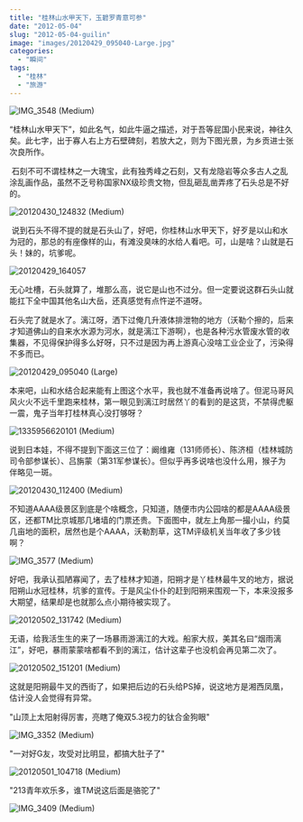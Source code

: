 ```yaml
---
title: "桂林山水甲天下，玉碧罗青意可参"
date: "2012-05-04"
slug: "2012-05-04-guilin"
image: "images/20120429_095040-Large.jpg"
categories: 
  - "瞬间"
tags: 
  - "桂林"
  - "旅游"
---
```


![](images/IMG_3548-Medium.jpg "IMG_3548 (Medium)")

“桂林山水甲天下”，如此名气，如此牛逼之描述，对于吾等屁国小民来说，神往久矣。此七字，出于寡人右上方石壁碑刻，若放大之，则为下图光景，为乡贡进士张次良所作。

 石刻不可不谓桂林之一大瑰宝，此有独秀峰之石刻，又有龙隐岩等众多古人之乱涂乱画作品，虽然不乏号称国家NX级珍贵文物，但乱砸乱凿弄疼了石头总是不好的。

![](images/20120430_124832-Medium.jpg "20120430_124832 (Medium)")

 说到石头不得不提的就是石头山了，好吧，你桂林山水甲天下，好歹是以山和水为冠的，那总的有座像样的山，有滩没臭味的水给人看吧。可，山是啥？山就是石头！妹的，坑爹呢。

![](images/20120429_164057.jpg "20120429_164057")

无心吐槽，石头就算了，堆那么高，说它是山也不过分。但一定要说这群石头山就能扛下全中国其他名山大岳，还真感觉有点忤逆不道呀。

石头完了就是水了。漓江呀，洒下过俺几升液体排泄物的地方（沃勒个擦的，后来才知道佛山的自来水水源为河水，就是漓江下游啊），也是各种污水管废水管的收集器，不见得保护得多么好呀，只不过是因为再上游真心没啥工业企业了，污染得不多而已。

![](images/20120429_095040-Large.jpg "20120429_095040 (Large)")

本来吧，山和水结合起来能有上图这个水平，我也就不准备再说啥了。但泥马哥风风火火不远千里跑来桂林，第一眼见到漓江时居然丫的看到的是这货，不禁得虎躯一震，鬼子当年打桂林真心没打够呀？

![](images/1335956620101-Medium.jpg "1335956620101 (Medium)")

说到日本娃，不得不提到下面这三位了：阚维雍（131师师长）、陈济桓（桂林城防司令部参谋长）、吕旃蒙（第31军参谋长）。但似乎再多说啥也没什么用，猴子为伴略见一斑。

![](images/20120430_112400-Medium.jpg "20120430_112400 (Medium)")

不知道AAAA级景区到底是个啥概念，只知道，随便市内公园啥的都是AAAA级景区，还都TM比京城那几堵墙的门票还贵。下面图中，就左上角那一撮小山，约莫几亩地的面积，居然也是个AAAA，沃勒割草，这TM评级机关当年收了多少钱啊？

![](images/IMG_3577-Medium.jpg "IMG_3577 (Medium)")


好吧，我承认孤陋寡闻了，去了桂林才知道，阳朔才是丫桂林最牛叉的地方，据说阳朔山水冠桂林，坑爹的宣传。于是风尘仆仆的赶到阳朔来围观一下，本来没报多大期望，结果却是也就那么点小期待被实现了。

![](images/20120502_131742-Medium.jpg "20120502_131742 (Medium)")

无语，给我活生生的来了一场暴雨游漓江的大戏。船家大叔，美其名曰“烟雨漓江”，好吧，暴雨蒙蒙啥都看不到的漓江，估计这辈子也没机会再见第二次了。

![](images/20120502_151201-Medium.jpg "20120502_151201 (Medium)")

这就是阳朔最牛叉的西街了，如果把后边的石头给PS掉，说这地方是湘西凤凰，估计没人会觉得有异常。

"山顶上太阳射得厉害，亮瞎了俺双5.3视力的钛合金狗眼"

![](images/IMG_3352-Medium.jpg "IMG_3352 (Medium)")

"一对好G友，攻受对比明显，都搞大肚子了"

![](images/20120501_104718-Medium.jpg "20120501_104718 (Medium)")



"213青年欢乐多，谁TM说这后面是骆驼了"

![](images/IMG_3409-Medium.jpg "IMG_3409 (Medium)")
